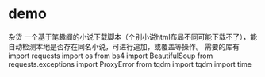 # demo
杂货
一个基于笔趣阁的小说下载脚本（个别小说html布局不同可能下载不了），能自动检测本地是否存在同名小说，可进行追加，或覆盖等操作。
需要的库有
import requests
import os
from bs4 import BeautifulSoup
from requests.exceptions import ProxyError
from tqdm import tqdm
import time
